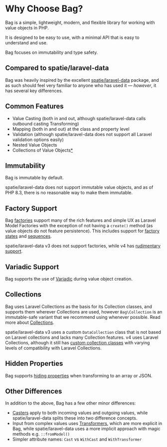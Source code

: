 # Why Choose Bag?

Bag is a simple, lightweight, modern, and flexible library for working with value objects in PHP. 

It is designed to be easy to use, with a minimal API that is easy to understand and use.

Bag focuses on immutability and type safety.

## Compared to spatie/laravel-data

Bag was heavily inspired by the excellent [spatie/laravel-data](https://spatie.be/docs/laravel-data/) package, and as such
should feel very familiar to anyone who has used it — _however_, it has several key differences.

## Common Features

- Value Casting (both in and out, although spatie/laravel-data calls outbound casting Transforming)
- Mapping (both in and out) at the class and property level
- Validation (although spatie/laravel-data does not support all Laravel validation options easily)
- Nested Value Objects
- Collections of Value Objects[*](#collections) 


## Immutability

Bag is immutable by default. 

spatie/laravel-data does not support immutable value objects, and as of PHP 8.3, there is no reasonable way to make them immutable.

## Factory Support

Bag [factories](factories) support many of the rich features and simple UX as Laravel Model Factories with the exception of not having a `create()` method (as value objects do not feature persistence). 
This includes support for [factory states](https://laravel.com/docs/11.x/eloquent-factories#factory-states) and [sequences](https://laravel.com/docs/11.x/eloquent-factories#sequences).

spatie/laravel-data v3 does not support factories, while v4 has [rudimentary support](https://spatie.be/docs/laravel-data/v4/as-a-data-transfer-object/factories).

## Variadic Support

Bag supports the use of [Variadic](variadics) during value object creation. 

## Collections

Bag uses Laravel Collections as the basis for its Collection classes, and supports them wherever Collections are used, however `Bag\Collection` is an immutable-safe variant that we recommend
using whenever possible. Read more about [Collections](collections). 

spatie/laravel-data v3 uses a custom `DataCollection` class that is not based on Laravel collections and lacks many Collection features. v4 uses Laravel Collections, although it still 
has [custom collection classes](https://spatie.be/docs/laravel-data/v4/as-a-data-transfer-object/collections) with varying levels of compatibility with Laravel Collections.

## Hidden Properties

Bag supports [hiding properties](hidden) when transforming to an array or JSON.

## Other Differences

In addition to the above, Bag has a few other minor differences:

- [Casters](casting) apply to both incoming values and outgoing values, while spatie/laravel-data splits these into two difference concepts.
- Input from complex values uses [Transformers](transformers), which are more explicit in Bag, while spatie/laravel-data uses a more implicit approach with magic methods e.g. `::fromModel()`
- Simpler attribute names: `Cast` vs `WithCast` and `WithTransformer`
